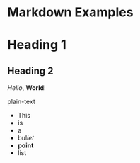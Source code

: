# Markdown Examples
# Heading 1
## Heading 2

*Hello*, **World**!

plain-text
* This
* is
* a
* bul*let*
* **point**
* list
